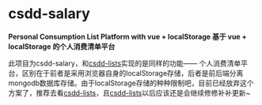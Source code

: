 # csdd-salary

**Personal Consumption List Platform with vue + localStorage 基于 vue + localStorage 的个人消费清单平台**

此项目为csdd-salary，和[csdd-lists](https://github.com/csdd-21/csdd-lists)实现的是同样的功能—— 个人消费清单平台，区别在于前者是采用浏览器自身的localStorage存储，后者是前后端分离mongodb数据库存储。由于localStorage存储的种种限制吧，目前已经放弃这个方案了，推荐去看[csdd-lists](https://github.com/csdd-21/csdd-lists)，且[csdd-lists](https://github.com/csdd-21/csdd-lists)以后应该还是会继续修修补补更新~

